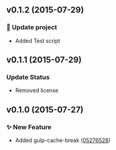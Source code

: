 <a name="v0.1.2"></a>
## v0.1.2 (2015-07-29)

### :wrench: Update project

- Added Test script

<a name="v0.1.1"></a>
## v0.1.1 (2015-07-29)

### Update Status

- Removed license

<a name="v0.1.0"></a>
## v0.1.0 (2015-07-27)

### :sparkles: New Feature

- Added gulp-cache-break
([05276528](https://github.com/umeruma/gulp-cache-break/commit/05276528ae1fc290c5f3e597d63efbce89bb3557))